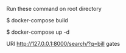 Run these command on root directory

$ docker-compose build

$ docker-compose up -d

URl
http://127.0.0.1:8000/search/?q=bill gates

